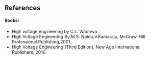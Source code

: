 ## References 

#### Books:

- High voltage engineering by C.L. Wadhwa
- High Voltage Engineering By M.S. Naidu,V.Kamaraju, McGraw-Hill Professional Publishing,2001.
- High Voltage Engineering (Third Edition), New Age International Publishers, 2010.